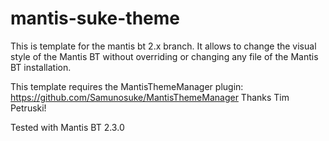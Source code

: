 # mantis-suke-theme

This is template for the mantis bt 2.x branch. It allows to change the visual style of the Mantis BT 
without overriding or changing any file of the Mantis BT installation.

This template requires the MantisThemeManager plugin: https://github.com/Samunosuke/MantisThemeManager
Thanks Tim Petruski!

Tested with Mantis BT 2.3.0
